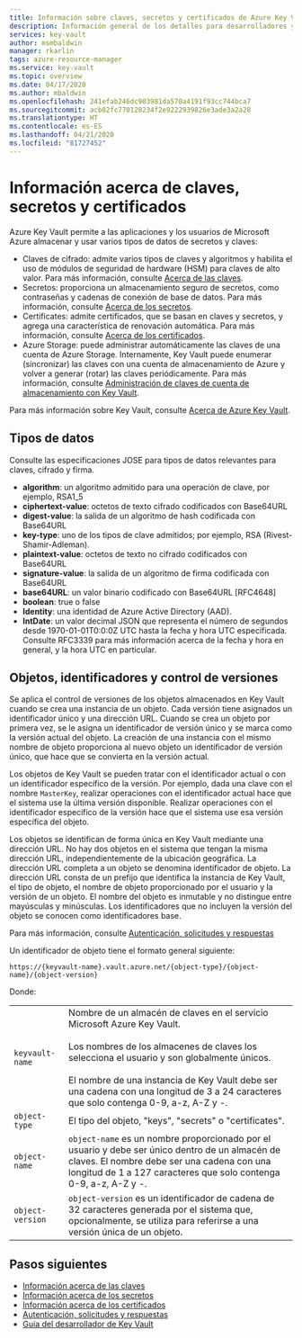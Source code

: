 ```yaml
---
title: Información sobre claves, secretos y certificados de Azure Key Vault
description: Información general de los detalles para desarrolladores y la interfaz de REST de Azure Key Vault para claves, secretos y certificados.
services: key-vault
author: msmbaldwin
manager: rkarlin
tags: azure-resource-manager
ms.service: key-vault
ms.topic: overview
ms.date: 04/17/2020
ms.author: mbaldwin
ms.openlocfilehash: 241efab246dc903981da570a4191f93cc744bca7
ms.sourcegitcommit: acb82fc770128234f2e9222939826e3ade3a2a28
ms.translationtype: HT
ms.contentlocale: es-ES
ms.lasthandoff: 04/21/2020
ms.locfileid: "81727452"
---
```

# <a name="about-keys-secrets-and-certificates"></a>Información acerca de claves, secretos y certificados

Azure Key Vault permite a las aplicaciones y los usuarios de Microsoft Azure almacenar y usar varios tipos de datos de secretos y claves:

- Claves de cifrado: admite varios tipos de claves y algoritmos y habilita el uso de módulos de seguridad de hardware (HSM) para claves de alto valor. Para más información, consulte [Acerca de las claves](../keys/about-keys.md).
- Secretos: proporciona un almacenamiento seguro de secretos, como contraseñas y cadenas de conexión de base de datos. Para más información, consulte [Acerca de los secretos](../secrets/about-secrets.md).
- Certificates: admite certificados, que se basan en claves y secretos, y agrega una característica de renovación automática. Para más información, consulte [Acerca de los certificados](../certificates/about-certificates.md).
- Azure Storage: puede administrar automáticamente las claves de una cuenta de Azure Storage. Internamente, Key Vault puede enumerar (sincronizar) las claves con una cuenta de almacenamiento de Azure y volver a generar (rotar) las claves periódicamente. Para más información, consulte [Administración de claves de cuenta de almacenamiento con Key Vault](../secrets/overview-storage-keys.md).

Para más información sobre Key Vault, consulte [Acerca de Azure Key Vault](overview.md).

## <a name="data-types"></a>Tipos de datos

Consulte las especificaciones JOSE para tipos de datos relevantes para claves, cifrado y firma.  

-   **algorithm**: un algoritmo admitido para una operación de clave, por ejemplo, RSA1_5  
-   **ciphertext-value**: octetos de texto cifrado codificados con Base64URL  
-   **digest-value**: la salida de un algoritmo de hash codificada con Base64URL  
-   **key-type**: uno de los tipos de clave admitidos; por ejemplo, RSA (Rivest-Shamir-Adleman).  
-   **plaintext-value**: octetos de texto no cifrado codificados con Base64URL  
-   **signature-value**: la salida de un algoritmo de firma codificada con Base64URL  
-   **base64URL**: un valor binario codificado con Base64URL [RFC4648]  
-   **boolean**: true o false  
-   **Identity**: una identidad de Azure Active Directory (AAD).  
-   **IntDate**: un valor decimal JSON que representa el número de segundos desde 1970-01-01T0:0:0Z UTC hasta la fecha y hora UTC especificada. Consulte RFC3339 para más información acerca de la fecha y hora en general, y la hora UTC en particular.  

## <a name="objects-identifiers-and-versioning"></a>Objetos, identificadores y control de versiones

Se aplica el control de versiones de los objetos almacenados en Key Vault cuando se crea una instancia de un objeto. Cada versión tiene asignados un identificador único y una dirección URL. Cuando se crea un objeto por primera vez, se le asigna un identificador de versión único y se marca como la versión actual del objeto. La creación de una instancia con el mismo nombre de objeto proporciona al nuevo objeto un identificador de versión único, que hace que se convierta en la versión actual.  

Los objetos de Key Vault se pueden tratar con el identificador actual o con un identificador específico de la versión. Por ejemplo, dada una clave con el nombre `MasterKey`, realizar operaciones con el identificador actual hace que el sistema use la última versión disponible. Realizar operaciones con el identificador específico de la versión hace que el sistema use esa versión específica del objeto.  

Los objetos se identifican de forma única en Key Vault mediante una dirección URL. No hay dos objetos en el sistema que tengan la misma dirección URL, independientemente de la ubicación geográfica. La dirección URL completa a un objeto se denomina identificador de objeto. La dirección URL consta de un prefijo que identifica la instancia de Key Vault, el tipo de objeto, el nombre de objeto proporcionado por el usuario y la versión de un objeto. El nombre del objeto es inmutable y no distingue entre mayúsculas y minúsculas. Los identificadores que no incluyen la versión del objeto se conocen como identificadores base.  

Para más información, consulte [Autenticación, solicitudes y respuestas](authentication-requests-and-responses.md)

Un identificador de objeto tiene el formato general siguiente:  

`https://{keyvault-name}.vault.azure.net/{object-type}/{object-name}/{object-version}`  

Donde:  

|||  
|-|-|  
|`keyvault-name`|Nombre de un almacén de claves en el servicio Microsoft Azure Key Vault.<br /><br /> Los nombres de los almacenes de claves los selecciona el usuario y son globalmente únicos.<br /><br /> El nombre de una instancia de Key Vault debe ser una cadena con una longitud de 3 a 24 caracteres que solo contenga 0-9, a-z, A-Z y -.|  
|`object-type`|El tipo del objeto, "keys", "secrets" o "certificates".|  
|`object-name`|`object-name` es un nombre proporcionado por el usuario y debe ser único dentro de un almacén de claves. El nombre debe ser una cadena con una longitud de 1 a 127 caracteres que solo contenga 0-9, a-z, A-Z y -.|  
|`object-version`|`object-version` es un identificador de cadena de 32 caracteres generada por el sistema que, opcionalmente, se utiliza para referirse a una versión única de un objeto.|  

## <a name="next-steps"></a>Pasos siguientes

- [Información acerca de las claves](../keys/about-keys.md)
- [Información acerca de los secretos](../secrets/about-secrets.md)
- [Información acerca de los certificados](../certificates/about-certificates.md)
- [Autenticación, solicitudes y respuestas](../general/authentication-requests-and-responses.md)
- [Guía del desarrollador de Key Vault](../general/developers-guide.md)